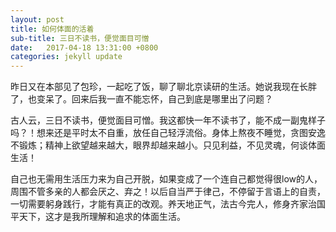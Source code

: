 ```yaml
---
layout: post
title: 如何体面的活着
sub-title: 三日不读书，便觉面目可憎
date:   2017-04-18 13:31:00 +0800
categories: jekyll update
---
```

昨日又在本部见了包珍，一起吃了饭，聊了聊北京读研的生活。她说我现在长胖了，也变呆了。回来后我一直不能忘怀，自己到底是哪里出了问题？

古人云，三日不读书，便觉面目可憎。我这都快一年不读书了，能不成一副鬼样子吗？！想来还是平时太不自重，放任自己轻浮流俗。身体上熬夜不睡觉，贪图安逸不锻炼；精神上欲望越来越大，眼界却越来越小。只见利益，不见灵魂，何谈体面生活！

自己也无需用生活压力来为自己开脱，如果变成了一个连自己都觉得很low的人，周围不管多亲的人都会厌之、弃之！以后自当严于律己，不停留于言语上的自责，一切需要躬身践行，才能有真正的改观。养天地正气，法古今完人，修身齐家治国平天下，这才是我所理解和追求的体面生活。
